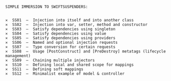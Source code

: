 

    SIMPLE IMMERSION TO SWIFTSUSPENDERS:


    ✕  SS01  –  Injection into itself and into another class
    ✕  SS02  –  Injection into var, setter, method and constructor
    ✕  SS03  –  Satisfy dependencies using singleton
    ✕  SS04  –  Satisfy dependencies using value
    ✕  SS05  –  Satisfy dependencies using providers
    ✕  SS06  –  Named and optional injection requests
    ✕  SS07  –  Type conversion for certain requests
    ✕  SS08  –  Usage [PostConstruct] and [PreDestroy] metatags (lifecycle management)
    ✕  SS09  –  Chaining multiple injectors
    ✕  SS10  –  Defining local and shared scope for mappings
    ✕  SS11  –  Defining soft mappings
    ✕  SS12  –  Minimalist example of model & controller